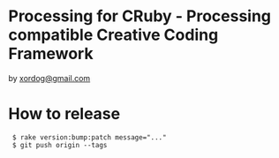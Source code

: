 # Processing for CRuby - Processing compatible Creative Coding Framework

by xordog@gmail.com


# How to release

```
 $ rake version:bump:patch message="..."
 $ git push origin --tags
```
